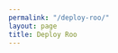 ```yaml
---
permalink: "/deploy-roo/"
layout: page
title: Deploy Roo
---
```


<div class="row">
  <div class="col l8">
  </div>
</div>